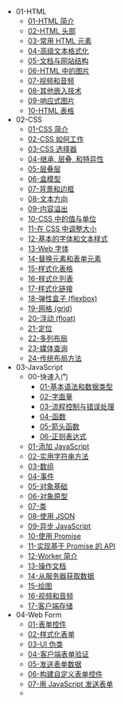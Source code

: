 - 01-HTML
  - [01-HTML 简介](01-HTML/01-HTML%20简介.md)
  - [02-HTML 头部](01-HTML/02-HTML%20头部.md)
  - [03-常用 HTML 元素](01-HTML/03-常用%20HTML%20元素.md)
  - [04-高级文本格式化](01-HTML/04-高级文本格式化.md)
  - [05-文档与网站结构](01-HTML/05-文档与网站结构.md)
  - [06-HTML 中的图片](01-HTML/06-HTML%20中的图片.md)
  - [07-视频和音频](01-HTML/07-视频和音频.md)
  - [08-其他嵌入技术](01-HTML/08-其他嵌入技术.md)
  - [09-响应式图片](01-HTML/09-响应式图片.md)
  - [10-HTML 表格](01-HTML/10-HTML%20表格.md)
- 02-CSS
  - [01-CSS 简介](02-CSS/01-CSS%20简介.md)
  - [02-CSS 如何工作](02-CSS/02-CSS%20如何工作.md)
  - [03-CSS 选择器](02-CSS/03-CSS%20选择器.md)
  - [04-继承, 层叠, 和特异性](02-CSS/04-继承,%20层叠,%20和特异性.md)
  - [05-层叠层](02-CSS/05-层叠层.md)
  - [06-盒模型](02-CSS/06-盒模型.md)
  - [07-背景和边框](02-CSS/07-背景和边框.md)
  - [08-文本方向](02-CSS/08-文本方向.md)
  - [09-内容溢出](02-CSS/09-内容溢出.md)
  - [10-CSS 中的值与单位](02-CSS/10-CSS%20中的值与单位.md)
  - [11-在 CSS 中调整大小](02-CSS/11-在%20CSS%20中调整大小.md)
  - [12-基本的字体和文本样式](02-CSS/12-基本的字体和文本样式.md)
  - [13-Web 字体](02-CSS/13-Web%20字体.md)
  - [14-替换元素和表单元素](02-CSS/14-替换元素和表单元素.md)
  - [15-样式化表格](02-CSS/15-样式化表格.md)
  - [16-样式化列表](02-CSS/16-样式化列表.md)
  - [17-样式化链接](02-CSS/17-样式化链接.md)
  - [18-弹性盒子 (flexbox)](02-CSS/18-弹性盒子%20(flexbox).md)
  - [19-网格 (grid)](02-CSS/19-网格%20(grid).md)
  - [20-浮动 (float)](02-CSS/20-浮动%20(float).md)
  - [21-定位](02-CSS/21-定位.md)
  - [22-多列布局](02-CSS/22-多列布局.md)
  - [23-媒体查询](02-CSS/23-媒体查询.md)
  - [24-传统布局方法](02-CSS/24-传统布局方法.md)
- 03-JavaScript
  - 00-快速入门
    - [01-基本语法和数据类型](03-JavaScript/00-快速入门/01-基本语法和数据类型.md)
    - [02-字面量](03-JavaScript/00-快速入门/02-字面量.md)
    - [03-流程控制与错误处理](03-JavaScript/00-快速入门/03-流程控制与错误处理.md)
    - [04-函数](03-JavaScript/00-快速入门/04-函数.md)
    - [05-箭头函数](03-JavaScript/00-快速入门/05-箭头函数.md)
    - [06-正则表达式](03-JavaScript/00-快速入门/06-正则表达式.md)
  - [01-添加 JavaScript](03-JavaScript/01-添加%20JavaScript.md)
  - [02-实用字符串方法](03-JavaScript/02-实用字符串方法.md)
  - [03-数组](03-JavaScript/03-数组.md)
  - [04-事件](03-JavaScript/04-事件.md)
  - [05-对象基础](03-JavaScript/05-对象基础.md)
  - [06-对象原型](03-JavaScript/06-对象原型.md)
  - [07-类](03-JavaScript/07-类.md)
  - [08-使用 JSON](03-JavaScript/08-使用%20JSON.md)
  - [09-异步 JavaScript](03-JavaScript/09-异步%20JavaScript.md)
  - [10-使用 Promise](03-JavaScript/10-使用%20Promise.md)
  - [11-实现基于 Promise 的 API](03-JavaScript/11-实现基于%20Promise%20的%20API.md)
  - [12-Worker 简介](03-JavaScript/12-Worker%20简介.md)
  - [13-操作文档](03-JavaScript/13-操作文档.md)
  - [14-从服务器获取数据](03-JavaScript/14-从服务器获取数据.md)
  - [15-绘图](03-JavaScript/15-绘图.md)
  - [16-视频和音频](03-JavaScript/16-视频和音频.md)
  - [17-客户端存储](03-JavaScript/17-客户端存储.md)
- 04-Web Form
  - [01-表单控件](04-Web%20Form/01-表单控件.md)
  - [02-样式化表单](04-Web%20Form/02-样式化表单.md)
  - [03-UI 伪类](04-Web%20Form/03-UI%20伪类.md)
  - [04-客户端表单验证](04-Web%20Form/04-客户端表单验证.md)
  - [05-发送表单数据](04-Web%20Form/05-发送表单数据.md)
  - [06-构建自定义表单控件](04-Web%20Form/06-构建自定义表单控件.md)
  - [07-用 JavaScript 发送表单](04-Web%20Form/07-用%20JavaScript%20发送表单.md)
  - 